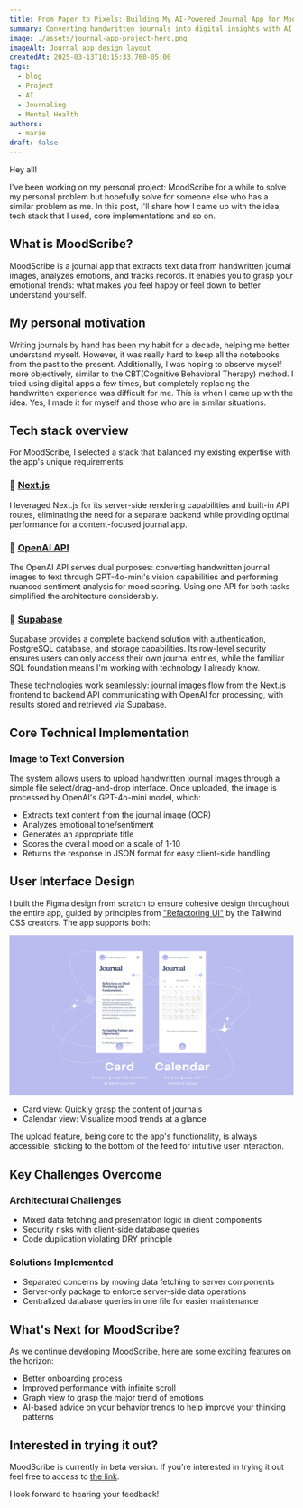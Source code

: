 ```yaml
---
title: From Paper to Pixels: Building My AI-Powered Journal App for Mood Tracking
summary: Converting handwritten journals into digital insights with AI
image: ./assets/journal-app-project-hero.png
imageAlt: Journal app design layout
createdAt: 2025-03-13T10:15:33.760-05:00
tags:
  - blog
  - Project
  - AI
  - Journaling
  - Mental Health
authors:
  - marie
draft: false
---
```


Hey all!

I've been working on my personal project: MoodScribe for a while to solve my personal problem but hopefully solve for someone else who has a similar problem as me. In this post, I'll share how I came up with the idea, tech stack that I used, core implementations and so on.

## What is MoodScribe?

MoodScribe is a journal app that extracts text data from handwritten journal images, analyzes emotions, and tracks records. It enables you to grasp your emotional trends: what makes you feel happy or feel down to better understand yourself.

## My personal motivation

Writing journals by hand has been my habit for a decade, helping me better understand myself. However, it was really hard to keep all the notebooks from the past to the present. Additionally, I was hoping to observe myself more objectively, similar to the CBT(Cognitive Behavioral Therapy) method. I tried using digital apps a few times, but completely replacing the handwritten experience was difficult for me. This is when I came up with the idea. Yes, I made it for myself and those who are in similar situations.

## Tech stack overview

For MoodScribe, I selected a stack that balanced my existing expertise with the app's unique requirements:

### 🚀 [Next.js](https://nextjs.org)

I leveraged Next.js for its server-side rendering capabilities and built-in API routes, eliminating the need for a separate backend while providing optimal performance for a content-focused journal app.

### 🧠 [OpenAI API](https://openai.com)

The OpenAI API serves dual purposes: converting handwritten journal images to text through GPT-4o-mini's vision capabilities and performing nuanced sentiment analysis for mood scoring. Using one API for both tasks simplified the architecture considerably.

### 🔐 [Supabase](https://supabase.com)

Supabase provides a complete backend solution with authentication, PostgreSQL database, and storage capabilities. Its row-level security ensures users can only access their own journal entries, while the familiar SQL foundation means I'm working with technology I already know.

These technologies work seamlessly: journal images flow from the Next.js frontend to backend API communicating with OpenAI for processing, with results stored and retrieved via Supabase.

## Core Technical Implementation

### Image to Text Conversion

The system allows users to upload handwritten journal images through a simple file select/drag-and-drop interface. Once uploaded, the image is processed by OpenAI's GPT-4o-mini model, which:

- Extracts text content from the journal image (OCR)
- Analyzes emotional tone/sentiment
- Generates an appropriate title
- Scores the overall mood on a scale of 1-10
- Returns the response in JSON format for easy client-side handling

## User Interface Design

I built the Figma design from scratch to ensure cohesive design throughout the entire app, guided by principles from ["Refactoring UI"]("https://www.refactoringui.com/") by the Tailwind CSS creators. The app supports both:

![Visualize how card/calendar view look](./assets/journal-app-view-style.png)

- Card view: Quickly grasp the content of journals
- Calendar view: Visualize mood trends at a glance

The upload feature, being core to the app's functionality, is always accessible, sticking to the bottom of the feed for intuitive user interaction.

## Key Challenges Overcome

### Architectural Challenges

- Mixed data fetching and presentation logic in client components
- Security risks with client-side database queries
- Code duplication violating DRY principle

### Solutions Implemented

- Separated concerns by moving data fetching to server components
- Server-only package to enforce server-side data operations
- Centralized database queries in one file for easier maintenance

## What's Next for MoodScribe?

As we continue developing MoodScribe, here are some exciting features on the horizon:

- Better onboarding process
- Improved performance with infinite scroll
- Graph view to grasp the major trend of emotions
- AI-based advice on your behavior trends to help improve your thinking patterns

## Interested in trying it out?

MoodScribe is currently in beta version. If you're interested in trying it out feel free to access to [the link](https://moodscribe.vercel.app/).

I look forward to hearing your feedback!
